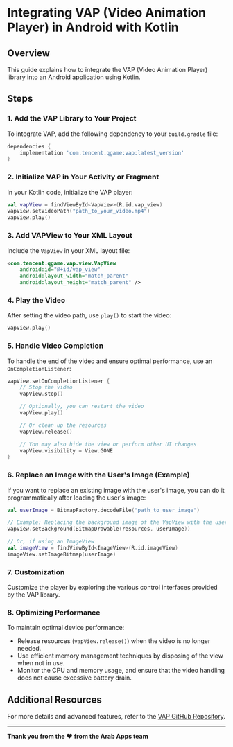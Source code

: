 
# Integrating VAP (Video Animation Player) in Android with Kotlin

## Overview
This guide explains how to integrate the VAP (Video Animation Player) library into an Android application using Kotlin.

## Steps

### 1. Add the VAP Library to Your Project
To integrate VAP, add the following dependency to your `build.gradle` file:

```groovy
dependencies {
    implementation 'com.tencent.qgame:vap:latest_version'
}
```

### 2. Initialize VAP in Your Activity or Fragment
In your Kotlin code, initialize the VAP player:

```kotlin
val vapView = findViewById<VapView>(R.id.vap_view)
vapView.setVideoPath("path_to_your_video.mp4")
vapView.play()
```

### 3. Add VAPView to Your XML Layout
Include the `VapView` in your XML layout file:

```xml
<com.tencent.qgame.vap.view.VapView
    android:id="@+id/vap_view"
    android:layout_width="match_parent"
    android:layout_height="match_parent" />
```

### 4. Play the Video
After setting the video path, use `play()` to start the video:

```kotlin
vapView.play()
```

### 5. Handle Video Completion
To handle the end of the video and ensure optimal performance, use an `OnCompletionListener`:

```kotlin
vapView.setOnCompletionListener {
    // Stop the video
    vapView.stop()

    // Optionally, you can restart the video
    vapView.play()

    // Or clean up the resources
    vapView.release()

    // You may also hide the view or perform other UI changes
    vapView.visibility = View.GONE
}
```

### 6. Replace an Image with the User's Image (Example)
If you want to replace an existing image with the user's image, you can do it programmatically after loading the user's image:

```kotlin
val userImage = BitmapFactory.decodeFile("path_to_user_image")

// Example: Replacing the background image of the VapView with the user's image
vapView.setBackground(BitmapDrawable(resources, userImage))

// Or, if using an ImageView
val imageView = findViewById<ImageView>(R.id.imageView)
imageView.setImageBitmap(userImage)
```

### 7. Customization
Customize the player by exploring the various control interfaces provided by the VAP library.

### 8. Optimizing Performance
To maintain optimal device performance:
- Release resources (`vapView.release()`) when the video is no longer needed.
- Use efficient memory management techniques by disposing of the view when not in use.
- Monitor the CPU and memory usage, and ensure that the video handling does not cause excessive battery drain.

## Additional Resources
For more details and advanced features, refer to the [VAP GitHub Repository](https://github.com/Tencent/vap).

---

**Thank you from the ❤️ from the Arab Apps team**
